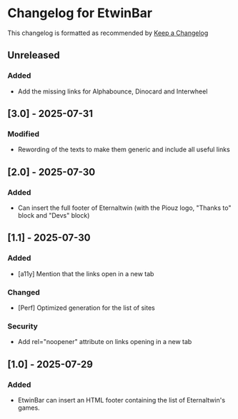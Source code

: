 # Changelog for EtwinBar
This changelog is formatted as recommended by [Keep a Changelog](https://keepachangelog.com/en/1.0.0/)

## Unreleased
### Added
- Add the missing links for Alphabounce, Dinocard and Interwheel

## [3.0] - 2025-07-31
### Modified
- Rewording of the texts to make them generic and include all useful links

## [2.0] - 2025-07-30
### Added
- Can insert the full footer of Eternaltwin (with the Piouz logo, "Thanks to" block and "Devs" block)

## [1.1] - 2025-07-30
### Added
- [a11y] Mention that the links open in a new tab

### Changed
- [Perf] Optimized generation for the list of sites

### Security 
- Add rel="noopener" attribute on links opening in a new tab
 
## [1.0] - 2025-07-29
### Added
- EtwinBar can insert an HTML footer containing the list of Eternaltwin's games.
